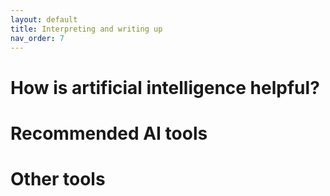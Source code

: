 ```yaml
---
layout: default
title: Interpreting and writing up 
nav_order: 7
---
```


# How is artificial intelligence helpful? 

# Recommended AI tools 

# Other tools 

